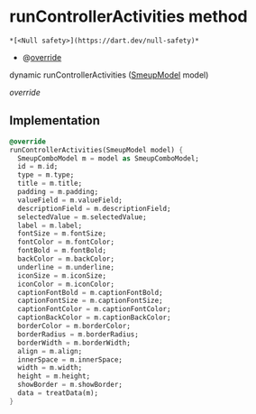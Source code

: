 


# runControllerActivities method




    *[<Null safety>](https://dart.dev/null-safety)*



- @[override](https://api.flutter.dev/flutter/dart-core/override-constant.html)

dynamic runControllerActivities
([SmeupModel](../../smeup_models_widgets_smeup_model/SmeupModel-class.md) model)

_override_






## Implementation

```dart
@override
runControllerActivities(SmeupModel model) {
  SmeupComboModel m = model as SmeupComboModel;
  id = m.id;
  type = m.type;
  title = m.title;
  padding = m.padding;
  valueField = m.valueField;
  descriptionField = m.descriptionField;
  selectedValue = m.selectedValue;
  label = m.label;
  fontSize = m.fontSize;
  fontColor = m.fontColor;
  fontBold = m.fontBold;
  backColor = m.backColor;
  underline = m.underline;
  iconSize = m.iconSize;
  iconColor = m.iconColor;
  captionFontBold = m.captionFontBold;
  captionFontSize = m.captionFontSize;
  captionFontColor = m.captionFontColor;
  captionBackColor = m.captionBackColor;
  borderColor = m.borderColor;
  borderRadius = m.borderRadius;
  borderWidth = m.borderWidth;
  align = m.align;
  innerSpace = m.innerSpace;
  width = m.width;
  height = m.height;
  showBorder = m.showBorder;
  data = treatData(m);
}
```







